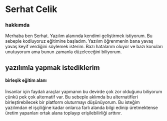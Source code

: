 <!--
bu dosya kodluyoruz html ilk odevi içindir
-->

<h1>Serhat Celik</h1>
<h3>hakkımda</h3>
<p>
    Merhaba ben Serhat. Yazılım alanında kendimi geliştirmek istiyorum. Bu sebeple kodluyoruz eğitimine başladım. Yazılım öğrenmenin bana yavaş yavaş keyif verdiğini söylemek isterim. Bazı hatalarım oluyor ve bazı konuları unutuyorum ama bunun zamanla düzeleceğini biliyorum.
</p>

<h2>yazılımla yapmak istediklerim</h2>
<h4>birleşik eğitim alanı</h4>
<p>
    İnsanlar için faydalı araçlar yapmanın bu devirde çok zor olduğunu biliyorum çünkü pek çok alternatif var. Bu sebeple aklımda bu alternatifleri birleştirebilecek bir platform oluturmayı düşünüyorum. Bu isteğim yazılımdan el işçiliğine kadar onlarca farlı alanda bilgi edinip üretmektense üretim yapanları ortak alana toplayıp erişilebilirliği arttırır. 
</p>
